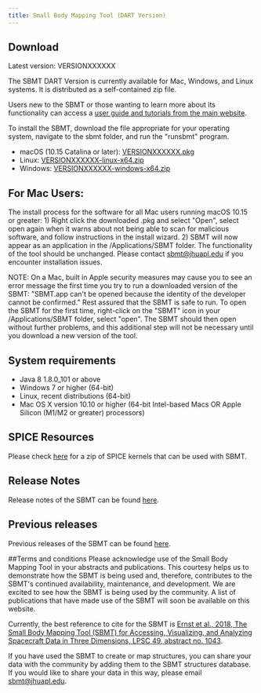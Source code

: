 ```yaml
---
title: Small Body Mapping Tool (DART Version)
---
```


## Download

Latest version: VERSIONXXXXXX

The SBMT DART Version is currently available for Mac, Windows, and Linux systems. It is distributed as a self-contained zip file.

Users new to the SBMT or those wanting to learn more about its functionality can access a [user guide and tutorials from the main website](http://sbmt.jhuapl.edu/index.php#Getting-Started). 

To install the SBMT, download the file appropriate for your operating system, navigate to the sbmt folder, and run the "runsbmt" program.


   -  macOS (10.15 Catalina or later): [VERSIONXXXXXX.pkg](releases/VERSIONXXXXXX.pkg)
   -  Linux: [VERSIONXXXXXX-linux-x64.zip](releases/VERSIONXXXXXX-linux-x64.zip)
   -  Windows: [VERSIONXXXXXX-windows-x64.zip](releases/VERSIONXXXXXX-windows-x64.zip)

## For Mac Users:

The install process for the software for all Mac users running macOS 10.15 or greater: 
	1) Right click the downloaded .pkg and select "Open", select open again when it warns about not being able to scan for malicious software, and follow instructions in the install wizard. 
	2) SBMT will now appear as an application in the /Applications/SBMT folder. The functionality of the tool should be unchanged. Please contact sbmt@jhuapl.edu if you encounter installation issues.

NOTE: On a Mac, built in Apple security measures may cause you to see an error message the first time you try to run a downloaded version of the SBMT: "SBMT.app can't be opened because the identity of the developer cannot be confirmed." Rest assured that the SBMT is safe to run. To open the SBMT for the first time, right-click on the "SBMT" icon in your /Applications/SBMT folder, select "open". The SBMT should then open without further problems, and this additional step will not be necessary until you download a new version of the tool.

## System requirements
* Java 8 1.8.0_101 or above
* Windows 7 or higher (64-bit)
* Linux, recent distributions (64-bit)
* Mac OS X version 10.10 or higher (64-bit Intel-based Macs OR Apple Silicon (M1/M2 or greater) processors)

## SPICE Resources

Please check [here](resources/dart_encounter.zip) for a zip of SPICE kernels that can be used with SBMT.

## Release Notes
Release notes of the SBMT can be found [here](releasenotes.html).

## Previous releases
Previous releases of the SBMT can be found [here](releases/).

##Terms and conditions
Please acknowledge use of the Small Body Mapping Tool in your abstracts and publications. This courtesy helps us to demonstrate how the SBMT is being used and, therefore, contributes to the SBMT's continued availability, maintenance, and development. We are excited to see how the SBMT is being used by the community. A list of publications that have made use of the SBMT will soon be available on this website.

Currently, the best reference to cite for the SBMT is [Ernst et al., 2018, The Small Body Mapping Tool (SBMT) for Accessing, Visualizing, and Analyzing Spacecraft Data in Three Dimensions, LPSC 49, abstract no. 1043](http://sbmt2.jhuapl.edu/pubs/Ernst_LPSC2018_SBMT.pdf).

If you have used the SBMT to create or map structures, you can share your data with the community by adding them to the SBMT structures database. If you would like to share your data in this way, please email [sbmt@jhuapl.edu](mailto:sbmt@jhuapl.edu).

